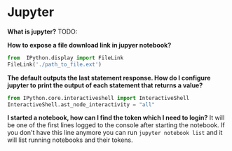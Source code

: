 # Jupyter

**What is jupyter?** TODO:

**How to expose a file download link in jupyer notebook?**

```python
from  IPython.display import FileLink
FileLink('./path_to_file.ext')
```

**The default outputs the last statement response. How do I configure jupyter to print the output of each statement that returns a value?**

```python
from IPython.core.interactiveshell import InteractiveShell
InteractiveShell.ast_node_interactivity = "all"
```

**I started a notebook, how can I find the token which I need to login?**
It will be one of the first lines logged to the console after starting the notebook. If you don't have this line anymore you can run `jupyter notebook list` and it will list running notebooks and their tokens.